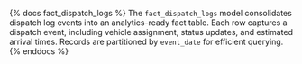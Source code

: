 {% docs fact_dispatch_logs %}
The `fact_dispatch_logs` model consolidates dispatch log events into an analytics-ready fact table. Each row captures a dispatch event, including vehicle assignment, status updates, and estimated arrival times. Records are partitioned by `event_date` for efficient querying.
{% enddocs %}
